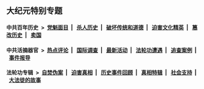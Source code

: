 ## 大纪元特别专题

#### 中共百年历史 &nbsp;>&nbsp; [党魁面目](indexes/nf1176107/README.md?08160430) &nbsp;| &nbsp; [杀人历史](indexes/nf1176106/README.md?08160430) &nbsp;| &nbsp; [破坏传统和道德](indexes/nf1176106/README.md?08160430) &nbsp;| &nbsp; [迫害文化精英](indexes/nf1176111/README.md?08160430) &nbsp;| &nbsp; [篡改历史](indexes/nf1176115/README.md?08160430) &nbsp;| &nbsp; [卖国](indexes/nf1176117/README.md?08160430) 

#### 中共活摘器官 &nbsp;>&nbsp; [热点评论](indexes/nf5879/README.md?08160430) &nbsp;| &nbsp; [国际调查](indexes/nf5947/README.md?08160430) &nbsp;| &nbsp; [最新活动](indexes/nf5883/README.md?08160430) &nbsp;| &nbsp; [法轮功遭遇](indexes/nf5881/README.md?08160430) &nbsp;| &nbsp; [追查案例](indexes/nf5880/README.md?08160430) &nbsp;| &nbsp; [事件报导](indexes/nf5877/README.md?08160430) 

#### 法轮功专辑 &nbsp;>&nbsp; [自焚伪案](indexes/nf5562/README.md?08160430) &nbsp;| &nbsp; [迫害真相](indexes/nf4379/README.md?08160430) &nbsp;| &nbsp; [历史事件回顾](indexes/nf5793/README.md?08160430) &nbsp;| &nbsp; [真相特辑](indexes/nf4389/README.md?08160430) &nbsp;| &nbsp; [社会支持](indexes/nf4386/README.md?08160430) &nbsp;| &nbsp; [大法徒的故事](indexes/nf1147481/README.md?08160430) 
